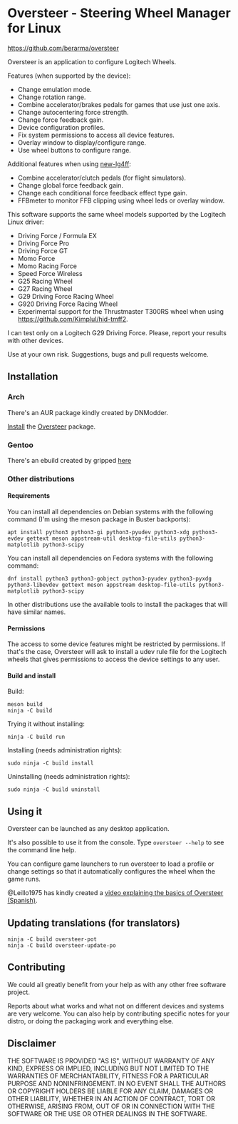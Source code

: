 # Oversteer - Steering Wheel Manager for Linux

https://github.com/berarma/oversteer

Oversteer is an application to configure Logitech Wheels.

Features (when supported by the device):
 - Change emulation mode.
 - Change rotation range.
 - Combine accelerator/brakes pedals for games that use just one axis.
 - Change autocentering force strength.
 - Change force feedback gain.
 - Device configuration profiles.
 - Fix system permissions to access all device features.
 - Overlay window to display/configure range.
 - Use wheel buttons to configure range.

Additional features when using [new-lg4ff](https://github.com/berarma/new-lg4ff):
 - Combine accelerator/clutch pedals (for flight simulators).
 - Change global force feedback gain.
 - Change each conditional force feedback effect type gain.
 - FFBmeter to monitor FFB clipping using wheel leds or overlay window.

This software supports the same wheel models supported by the Logitech Linux
driver:
 - Driving Force / Formula EX
 - Driving Force Pro
 - Driving Force GT
 - Momo Force
 - Momo Racing Force
 - Speed Force Wireless
 - G25 Racing Wheel
 - G27 Racing Wheel
 - G29 Driving Force Racing Wheel
 - G920 Driving Force Racing Wheel
 - Experimental support for the Thrustmaster T300RS wheel when using https://github.com/Kimplul/hid-tmff2.

I can test only on a Logitech G29 Driving Force. Please, report your results
with other devices.

Use at your own risk. Suggestions, bugs and pull requests welcome.

## Installation

### Arch

There's an AUR package kindly created by DNModder.

[Install](https://wiki.archlinux.org/index.php/Arch_User_Repository#Installing_packages) the [Oversteer](https://aur.archlinux.org/packages/oversteer/) package.

### Gentoo

There's an ebuild created by gripped [here](https://github.com/gripped/Logitech-wheel-ebuilds)

### Other distributions

#### Requirements

You can install all dependencies on Debian systems with the following command
(I'm using the meson package in Buster backports):

`apt install python3 python3-gi python3-pyudev python3-xdg python3-evdev gettext meson appstream-util desktop-file-utils python3-matplotlib python3-scipy`

You can install all dependencies on Fedora systems with the following command:

`dnf install python3 python3-gobject python3-pyudev python3-pyxdg python3-libevdev gettext meson appstream desktop-file-utils python3-matplotlib python3-scipy`

In other distributions use the available tools to install the packages that
will have similar names.

#### Permissions

The access to some device features might be restricted by permissions. If
that's the case, Oversteer will ask to install a udev rule file for the
Logitech wheels that gives permissions to access the device settings to any
user.

#### Build and install

Build:

```
meson build
ninja -C build
```

Trying it without installing:

`ninja -C build run`

Installing (needs administration rights):

`sudo ninja -C build install`

Uninstalling (needs administration rights):

`sudo ninja -C build uninstall`

## Using it

Oversteer can be launched as any desktop application.

It's also possible to use it from the console. Type `oversteer --help` to see
the command line help.

You can configure game launchers to run oversteer to load a profile or change
settings so that it automatically configures the wheel when the game runs.

@Leillo1975 has kindly created a [video explaining the basics of Oversteer
(Spanish)](https://www.youtube.com/watch?v=WdIV1FOkFsw).

## Updating translations (for translators)

```
ninja -C build oversteer-pot
ninja -C build oversteer-update-po
```

## Contributing

We could all greatly benefit from your help as with any other free software
project.

Reports about what works and what not on different devices and systems are very
welcome. You can also help by contributing specific notes for your distro, or
doing the packaging work and everything else.

## Disclaimer

THE SOFTWARE IS PROVIDED "AS IS", WITHOUT WARRANTY OF ANY KIND, EXPRESS OR
IMPLIED, INCLUDING BUT NOT LIMITED TO THE WARRANTIES OF MERCHANTABILITY,
FITNESS FOR A PARTICULAR PURPOSE AND NONINFRINGEMENT. IN NO EVENT SHALL THE
AUTHORS OR COPYRIGHT HOLDERS BE LIABLE FOR ANY CLAIM, DAMAGES OR OTHER
LIABILITY, WHETHER IN AN ACTION OF CONTRACT, TORT OR OTHERWISE, ARISING FROM,
OUT OF OR IN CONNECTION WITH THE SOFTWARE OR THE USE OR OTHER DEALINGS IN THE
SOFTWARE.
